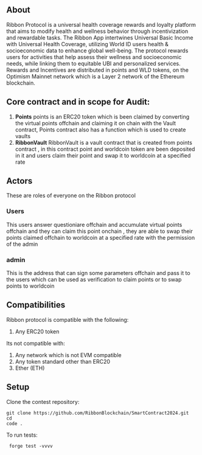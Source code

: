 ## About
Ribbon Protocol is a universal health coverage rewards and loyalty platform that aims to modify health and wellness behavior through incentivization and rewardable tasks.
The Ribbon App intertwines Universal Basic Income with Universal Health Coverage, utilizing World ID users health & socioeconomic data to enhance global well-being. 
The protocol rewards users for activities that help assess their wellness and socioeconomic needs, while linking them to equitable UBI and personalized services.
Rewards and Incentives are distributed in points and WLD tokens, on the Optimism Mainnet network which is a Layer 2 network of the Ethereum blockchain.


## Core contract and in scope for Audit:
1. **Points** points is an ERC20 token which is been claimed by converting the virtual points offchain and claiming it on chain with the Vault contract, Points contract
 also has a function which is used to create vaults 
2. **RibbonVault** RibbonVault is a vault contract that is created from points contract , in this contract point and worldcoin token are been deposited in it and  users 
claim their point and swap it to worldcoin at a specified rate

## Actors
These are roles of everyone on the Ribbon protocol

### Users
This users answer questioniare offchain and accumulate virtual points offchain and they can claim this point onchain , they are able to swap their points claimed offchain 
to worldcoin at a specified rate with the permission of the admin

### admin
This is the address that can sign some parameters offchain and pass it to the users which can be used as verification to claim points or to swap points to worldcoin

## Compatibilities

Ribbon protocol is compatible with the following:

1. Any ERC20 token

Its not compatible with:

1. Any network which is not EVM compatible
2. Any token standard other than ERC20
3. Ether (ETH)

## Setup

Clone the contest repository:

```
git clone https://github.com/RibbonBlockchain/SmartContract2024.git
cd 
code .
```
To run tests:
```
 forge test -vvvv
 
```